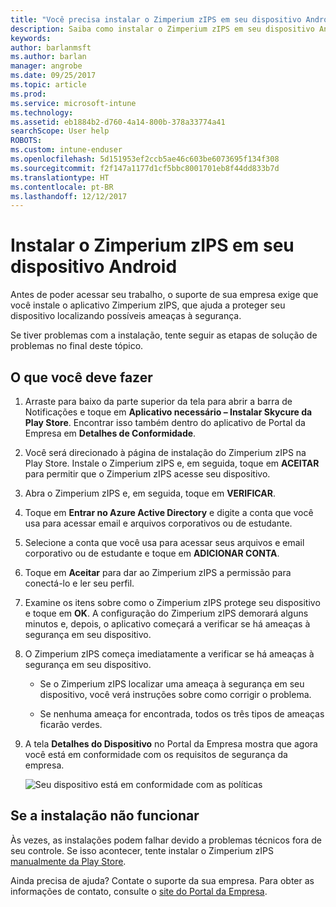 ```yaml
---
title: "Você precisa instalar o Zimperium zIPS em seu dispositivo Android | Microsoft Docs"
description: Saiba como instalar o Zimperium zIPS em seu dispositivo Android.
keywords: 
author: barlanmsft
ms.author: barlan
manager: angrobe
ms.date: 09/25/2017
ms.topic: article
ms.prod: 
ms.service: microsoft-intune
ms.technology: 
ms.assetid: eb1884b2-d760-4a14-800b-378a33774a41
searchScope: User help
ROBOTS: 
ms.custom: intune-enduser
ms.openlocfilehash: 5d151953ef2ccb5ae46c603be6073695f134f308
ms.sourcegitcommit: f2f147a1177d1cf5bbc8001701eb8f44dd833b7d
ms.translationtype: HT
ms.contentlocale: pt-BR
ms.lasthandoff: 12/12/2017
---
```

# <a name="install-zimperium-zips-on-your-android-device"></a>Instalar o Zimperium zIPS em seu dispositivo Android

Antes de poder acessar seu trabalho, o suporte de sua empresa exige que você instale o aplicativo Zimperium zIPS, que ajuda a proteger seu dispositivo localizando possíveis ameaças à segurança.

Se tiver problemas com a instalação, tente seguir as etapas de solução de problemas no final deste tópico.

## <a name="what-you-need-to-do"></a>O que você deve fazer

1. Arraste para baixo da parte superior da tela para abrir a barra de Notificações e toque em **Aplicativo necessário – Instalar Skycure da Play Store**. Encontrar isso também dentro do aplicativo de Portal da Empresa em __Detalhes de Conformidade__.

2. Você será direcionado à página de instalação do Zimperium zIPS na Play Store. Instale o Zimperium zIPS e, em seguida, toque em **ACEITAR** para permitir que o Zimperium zIPS acesse seu dispositivo.

3. Abra o Zimperium zIPS e, em seguida, toque em **VERIFICAR**.

4. Toque em **Entrar no Azure Active Directory** e digite a conta que você usa para acessar email e arquivos corporativos ou de estudante.

5. Selecione a conta que você usa para acessar seus arquivos e email corporativo ou de estudante e toque em **ADICIONAR CONTA**.

6. Toque em **Aceitar** para dar ao Zimperium zIPS a permissão para conectá-lo e ler seu perfil.

7. Examine os itens sobre como o Zimperium zIPS protege seu dispositivo e toque em **OK**. A configuração do Zimperium zIPS demorará alguns minutos e, depois, o aplicativo começará a verificar se há ameaças à segurança em seu dispositivo.

8. O Zimperium zIPS começa imediatamente a verificar se há ameaças à segurança em seu dispositivo.

   * Se o Zimperium zIPS localizar uma ameaça à segurança em seu dispositivo, você verá instruções sobre como corrigir o problema.

   * Se nenhuma ameaça for encontrada, todos os três tipos de ameaças ficarão verdes.

11. A tela **Detalhes do Dispositivo** no Portal da Empresa mostra que agora você está em conformidade com os requisitos de segurança da empresa.

    ![Seu dispositivo está em conformidade com as políticas](./media/mtd-device-now-compliant-android.png)

## <a name="if-the-installation-doesnt-work"></a>Se a instalação não funcionar

Às vezes, as instalações podem falhar devido a problemas técnicos fora de seu controle. Se isso acontecer, tente instalar o Zimperium zIPS [manualmente da Play Store](https://play.google.com/store/apps/details?id=com.zimperium.zips).

Ainda precisa de ajuda? Contate o suporte da sua empresa. Para obter as informações de contato, consulte o [site do Portal da Empresa](https://portal.manage.microsoft.com#HelpDeskDialog).
